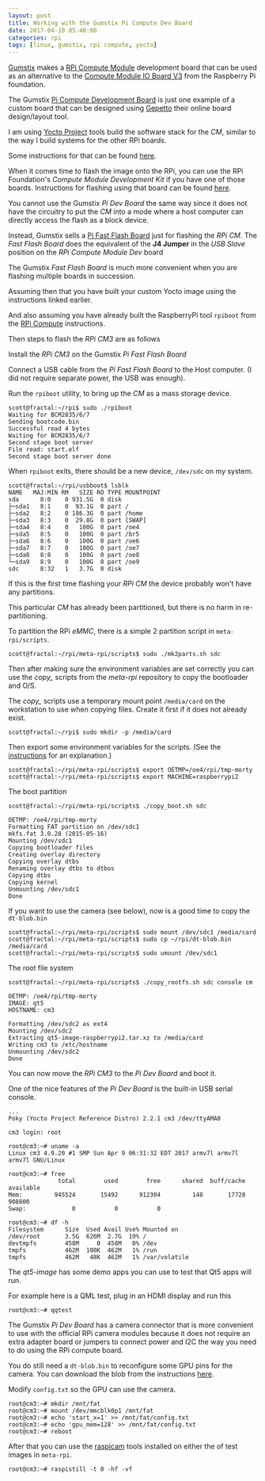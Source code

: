 ```yaml
---
layout: post
title: Working with the Gumstix Pi Compute Dev Board
date: 2017-04-10 05:40:00
categories: rpi
tags: [linux, gumstix, rpi compute, yocto]
---
```


[Gumstix][gumstix] makes a [RPi Compute Module][rpi-compute3] development board that can be used as an alternative to the [Compute Module IO Board V3][rpi-compute-module-dev-kit] from the Raspberry Pi foundation.

The Gumstix [Pi Compute Development Board][gumstix-pi-dev-board] is just one example of a custom board that can be designed using [Gepetto][gumstix-gepetto] their online board design/layout tool.

I am using [Yocto Project][yocto] tools build the software stack for the *CM*, similar to the way I build systems for the other RPi boards.

Some instructions for that can be found [here][jumpnow-yocto-rpi].

When it comes time to flash the image onto the RPi, you can use the RPi Foundation's *Compute Module Development Kit* if you have one of those boards. Instructions for flashing using that board can be found [here][jumpnow-rpi-compute].

You cannot use the Gumstix *Pi Dev Board* the same way since it does not have the circuitry to put the *CM* into a mode where a host computer can directly access the flash as a block device.

Instead, Gumstix sells a [Pi Fast Flash Board][gumstix-pi-fast-flash-board] just for flashing the *RPi CM*. The *Fast Flash Board* does the equivalent of the **J4 Jumper** in the *USB Slave* position on the *RPi Compute Module Dev* board

The Gumstix *Fast Flash Board* is much more convenient when you are flashing multiple boards in succession.

Assuming then that you have built your custom Yocto image using the instructions linked earlier. 

And also assuming you have already built the RaspberryPi tool `rpiboot` from the [RPi Compute][jumpnow-rpi-compute] instructions.

Then steps to flash the *RPi CM3* are as follows

Install the *RPi CM3* on the Gumstix *Pi Fast Flash Board*

Connect a USB cable from the *Pi Fast Flash Board* to the Host computer. (I did not require separate power, the USB was enough).

Run the `rpiboot` utility, to bring up the *CM* as a mass storage device.

    scott@fractal:~/rpi$ sudo ./rpiboot
    Waiting for BCM2835/6/7
    Sending bootcode.bin
    Successful read 4 bytes
    Waiting for BCM2835/6/7
    Second stage boot server
    File read: start.elf
    Second stage boot server done


When `rpiboot` exits, there should be a new device, `/dev/sdc` on my system.

    scott@fractal:~/rpi/usbboot$ lsblk
    NAME   MAJ:MIN RM   SIZE RO TYPE MOUNTPOINT
    sda      8:0    0 931.5G  0 disk
    ├─sda1   8:1    0  93.1G  0 part /
    ├─sda2   8:2    0 186.3G  0 part /home
    ├─sda3   8:3    0  29.8G  0 part [SWAP]
    ├─sda4   8:4    0   100G  0 part /oe4
    ├─sda5   8:5    0   100G  0 part /br5
    ├─sda6   8:6    0   100G  0 part /oe6
    ├─sda7   8:7    0   100G  0 part /oe7
    ├─sda8   8:8    0   100G  0 part /oe8
    └─sda9   8:9    0   100G  0 part /oe9
    sdc      8:32   1   3.7G  0 disk


If this is the first time flashing your *RPi CM* the device probably won't have any partitions.

This particular *CM* has already been partitioned, but there is no harm in re-partitioning. 

To partition the RPi *eMMC*, there is a simple 2 partition script in `meta-rpi/scripts`.

    scott@fractal:~/rpi/meta-rpi/scripts$ sudo ./mk2parts.sh sdc


Then after making sure the environment variables are set correctly you can use the *copy_* scripts from   the *meta-rpi* repository to copy the bootloader and O/S.

The *copy_* scripts use a temporary mount point `/media/card` on the workstation to use when copying files. Create it first if it does not already exist.

    scott@fractal:~/rpi$ sudo mkdir -p /media/card

Then export some environment variables for the scripts. (See the [instructions][jumpnow-yocto-rpi] for an explanation.) 

    scott@fractal:~/rpi/meta-rpi/scripts$ export OETMP=/oe4/rpi/tmp-morty
    scott@fractal:~/rpi/meta-rpi/scripts$ export MACHINE=raspberrypi2

The boot partition

    scott@fractal:~/rpi/meta-rpi/scripts$ ./copy_boot.sh sdc

    OETMP: /oe4/rpi/tmp-morty
    Formatting FAT partition on /dev/sdc1
    mkfs.fat 3.0.28 (2015-05-16)
    Mounting /dev/sdc1
    Copying bootloader files
    Creating overlay directory
    Copying overlay dtbs
    Renaming overlay dtbs to dtbos
    Copying dtbs
    Copying kernel
    Unmounting /dev/sdc1
    Done

If you want to use the camera (see below), now is a good time to copy the `dt-blob.bin`

    scott@fractal:~/rpi/meta-rpi/scripts$ sudo mount /dev/sdc1 /media/card
    scott@fractal:~/rpi/meta-rpi/scripts$ sudo cp ~/rpi/dt-blob.bin /media/card
    scott@fractal:~/rpi/meta-rpi/scripts$ sudo umount /dev/sdc1

The root file system

    scott@fractal:~/rpi/meta-rpi/scripts$ ./copy_rootfs.sh sdc console cm

    OETMP: /oe4/rpi/tmp-morty
    IMAGE: qt5
    HOSTNAME: cm3

    Formatting /dev/sdc2 as ext4
    Mounting /dev/sdc2
    Extracting qt5-image-raspberrypi2.tar.xz to /media/card
    Writing cm3 to /etc/hostname
    Unmounting /dev/sdc2
    Done


You can now move the *RPi CM3* to the *Pi Dev Board* and boot it.

One of the nice features of the *Pi Dev Board* is the built-in USB serial console.

    ...
    Poky (Yocto Project Reference Distro) 2.2.1 cm3 /dev/ttyAMA0

    cm3 login: root
    
    root@cm3:~# uname -a
    Linux cm3 4.9.20 #1 SMP Sun Apr 9 06:31:32 EDT 2017 armv7l armv7l armv7l GNU/Linux

    root@cm3:~# free
                  total        used        free      shared  buff/cache   available
    Mem:         945524       15492      912304         148       17728      908800
    Swap:             0           0           0

    root@cm3:~# df -h
    Filesystem      Size  Used Avail Use% Mounted on
    /dev/root       3.5G  626M  2.7G  19% /
    devtmpfs        458M     0  458M   0% /dev
    tmpfs           462M  100K  462M   1% /run
    tmpfs           462M   48K  462M   1% /var/volatile


The *qt5-image* has some demo apps you can use to test that Qt5 apps will run.

For example here is a QML test, plug in an HDMI display and run this

    root@cm3:~# qqtest


The Gumstix *Pi Dev Board* has a camera connector that is more convenient to use with the official RPi camera modules because it does not require an extra adapter board or jumpers to connect power and I2C the way you need to do using the RPi compute board.

You do still need a `dt-blob.bin` to reconfigure some GPU pins for the camera. You can download the blob from the instructions [here][rpi-cm-camera].

Modify `config.txt` so the GPU can use the camera.

    root@cm3:~# mkdir /mnt/fat
    root@cm3:~# mount /dev/mmcblk0p1 /mnt/fat
    root@cm3:~# echo 'start_x=1' >> /mnt/fat/config.txt
    root@cm3:~# echo 'gpu_mem=128' >> /mnt/fat/config.txt
    root@cm3:~# reboot

  
After that you can use the [raspicam][raspicam] tools installed on either the of test images in `meta-rpi`.

    root@cm3:~# raspistill -t 0 -hf -vf


[gumstix]: http://www.gumstix.com
[rpi-compute3]: https://www.raspberrypi.org/products/compute-module-3/
[rpi-compute-module-dev-kit]: https://www.raspberrypi.org/products/compute-module-io-board-v3/
[gumstix-pi-dev-board]: https://store.gumstix.com/expansion/gumstix-pi-compute-dev-board.html
[gumstix-gepetto]: https://www.gumstix.com/geppetto/
[yocto]: https://www.yoctoproject.org
[jumpnow-yocto-rpi]: http://www.jumpnowtek.com/rpi/Raspberry-Pi-Systems-with-Yocto.html
[jumpnow-rpi-compute]: http://www.jumpnowtek.com/rpi/Working-with-the-raspberry-pi-compute.html
[gumstix-pi-fast-flash-board]: https://store.gumstix.com/raspberry-pi-cm-fast-flash.html
[bbb-upgrades]: http://www.jumpnowtek.com/beaglebone/Upgrade-strategy-for-BBB.html
[rpi-cm-camera]: https://www.raspberrypi.org/documentation/hardware/computemodule/cmio-camera.md
[raspicam]: https://www.raspberrypi.org/documentation/raspbian/applications/camera.md

